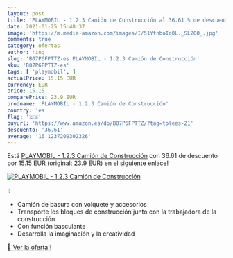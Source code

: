 ```yaml
---
layout: post
title: 'PLAYMOBIL - 1.2.3 Camión de Construcción al 36.61 % de descuento'
date: 2021-01-25 15:48:37
image: 'https://m.media-amazon.com/images/I/51YtnboIq0L._SL200_.jpg'
comments: true
category: ofertas
author: ring
slug: 'B07P6FPTTZ-es PLAYMOBIL - 1.2.3 Camión de Construcción'
sku: 'B07P6FPTTZ-es'
tags: [ 'playmobil', ]
actualPrice: 15.15 EUR
currency: EUR
price: 15.15
comparePrice: 23.9 EUR
prodname: 'PLAYMOBIL - 1.2.3 Camión de Construcción'
country: 'es'
flag: '🇪🇸'
buyurl: 'https://www.amazon.es/dp/B07P6FPTTZ/?tag=tolees-21'
descuento: '36.61'
average: '16.1237209302326'
---
```


Está [PLAYMOBIL - 1.2.3 Camión de Construcción](https://www.amazon.es/dp/B07P6FPTTZ/?tag=tolees-21) con 36.61 de descuento por 15.15 EUR (original: 23.9 EUR) en el siguiente enlace!

[![PLAYMOBIL - 1.2.3 Camión de Construcción](https://m.media-amazon.com/images/I/51YtnboIq0L._SL200_.jpg)](https://www.amazon.es/dp/B07P6FPTTZ/?tag=tolees-21)

ℹ️:

- Camión de basura con volquete y accesorios
- Transporte los bloques de construcción junto con la trabajadora de la construcción
- Con función basculante
- Desarrolla la imaginación y la creatividad

[🛒 Ver la oferta!!](https://www.amazon.es/dp/B07P6FPTTZ/?tag=tolees-21)
